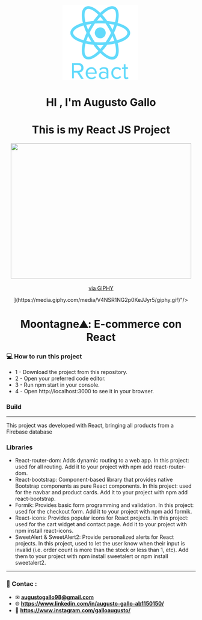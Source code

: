 <div id = "header" align="center">
    <img src="https://github.com/devicons/devicon/blob/master/icons/react/react-original-wordmark.svg" title="React" alt="React" width="200" height="200"/>&nbsp;
    <h1 align="center">HI , I'm Augusto Gallo</h1>
    <h1 align="center">This is my React JS  Project</h1>
</div>
<div id = "header" align="center">
    <img src="[<iframe src="https://giphy.com/embed/V4NSR1NG2p0KeJJyr5" width="480" height="360" frameBorder="0" class="giphy-embed" allowFullScreen></iframe><p><a href="https://giphy.com/gifs/hacker-hacking-binary-V4NSR1NG2p0KeJJyr5">via GIPHY</a></p>](https://media.giphy.com/media/V4NSR1NG2p0KeJJyr5/giphy.gif)"/>
</div>



<div id = "header" align="center">
     <h1 align="center"> Moontagne⛰: E-commerce con React</h1>
</div>

### 💻 How to run this project
* 1 - Download the project from this repository.
* 2 - Open your preferred code editor.
* 3 - Run npm start in your console.
* 4 - Open http://localhost:3000 to see it in your browser.
     
### Build
---
This project was developed with React, bringing all products from a Firebase database
     
### Libraries
* React-router-dom: Adds dynamic routing to a web app. In this project: used for all routing. Add it to your project with npm add react-router-dom.
* React-bootstrap: Component-based library that provides native Bootstrap components as pure React components. In this project: used for the navbar and product cards. Add it to your project with npm add react-bootstrap.
* Formik: Provides basic form programming and validation. In this project: used for the checkout form. Add it to your project with npm add formik.
* React-icons: Provides popular icons for React projects. In this project: used for the cart widget and contact page. Add it to your project with npm install react-icons.
* SweetAlert & SweetAlert2: Provide personalized alerts for React projects. In this project, used to let the user know when their input is invalid (i.e. order count is more than the stock or less than 1, etc). Add them to your project with npm install sweetalert or npm install sweetalert2.
        
---

### 📓 Contac :
- ✉ **augustogallo98@gmail.com**
- 🌐 **https://www.linkedin.com/in/augusto-gallo-ab1150150/**
- 📱 **https://www.instagram.com/galloaugusto/**


